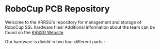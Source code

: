 # RoboCup PCB Repository

Welcome to the KRRSG's repository for management and storage of RoboCup SSL hardware files! Additional information about the team can be found on the [KRSSG Website](http://www.krssg.in).

Our hardware is dividd in two four different parts :

